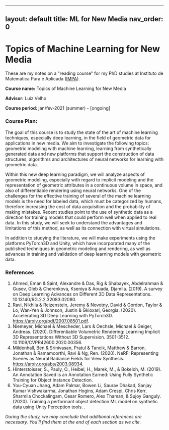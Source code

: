 ----
layout: default
title: ML for New Media
nav_order: 0
----
# Topics of Machine Learning for New Media

These are my notes on a "reading course" for my PhD studies at Instituto de Matemática Pura e Aplicada ([IMPA](https://impa.br)). 

**Course name:** Topics of Machine Learning for New Media

**Advisor:** Luiz Velho

**Course period:** jan/fev-2021 (summer) - [ongoing]


### Course Plan:

The goal of this course is to study the state of the art of machine learning techniques, especially deep learning, in the field of geometric data for applications in new media. We aim to investigate the following topics: geometric modeling with machine learning, learning from synthetically generated data and new platforms that support the construction of data structures, algorithms and architectures of neural networks for learning with geometric data.

Within this new deep learning paradigm, we will analyze aspects of geometric modeling, especially with regard to implicit modeling and the representation of geometric attributes in a continuous volume in space, and also of differentiable rendering using neural networks. One of the challenges for the effective training of several of the machine learning models is the need for labeled data, which must be categorized by humans, therefore increasing the cost of data acquisition and the probability of making mistakes. Recent studies point to the use of synthetic data as a direction for training models that could perform well when applied to real data. In this study, we will seek to understand the advantages and limitations of this method, as well as its connection with virtual simulations.

In addition to studying the literature, we will make experiments using the platforms PyTorch3D and Unity, which have incorporated many of the published techniques in geometric modeling and rendering, as well as advances in training and validation of deep learning models with geometric data.



### References

1. Ahmed, Eman & Saint, Alexandre & Das, Rig & Shabayek, Abdelrahman & Gusev, Gleb & Cherenkova, Kseniya & Aouada, Djamila. (2019). A survey on Deep Learning Advances on Different 3D Data Representations. 10.13140/RG.2.2.32083.02080.
2. Ravi, Nikhila & Reizenstein, Jeremy & Novotny, David & Gordon, Taylor & Lo, Wan-Yen & Johnson, Justin & Gkioxari, Georgia. (2020). Accelerating 3D Deep Learning with PyTorch3D. https://arxiv.org/pdf/2007.08501.pdf.
3. Niemeyer, Michael & Mescheder, Lars & Oechsle, Michael & Geiger, Andreas. (2020). Differentiable Volumetric Rendering: Learning Implicit 3D Representations Without 3D Supervision. 3501-3512. 10.1109/CVPR42600.2020.00356.
4. Mildenhall, Ben & Srinivasan, Pratul & Tancik, Matthew & Barron, Jonathan & Ramamoorthi, Ravi & Ng, Ren. (2020). NeRF: Representing Scenes as Neural Radiance Fields for View Synthesis. https://arxiv.org/abs/2003.08934.
5. Hinterstoisser, S., Pauly, O., Heibel, H., Marek, M., & Bokeloh, M. (2019). An Annotation Saved is an Annotation Earned: Using Fully Synthetic Training for Object Instance Detection.
6. You-Cyuan Jhang, Adam Palmar, Bowen Li, Saurav Dhakad, Sanjay Kumar Vishwakarma, Jonathan Hogins, Adam Crespi, Chris Kerr, Sharmila Chockalingam, Cesar Romero, Alex Thaman, & Sujoy Ganguly. (2020). Training a performant object detection ML model on synthetic data using Unity Perception tools.  .

*During the study, we may conclude that additional references are necessary. You'll find them at the end of each section as we cite.*